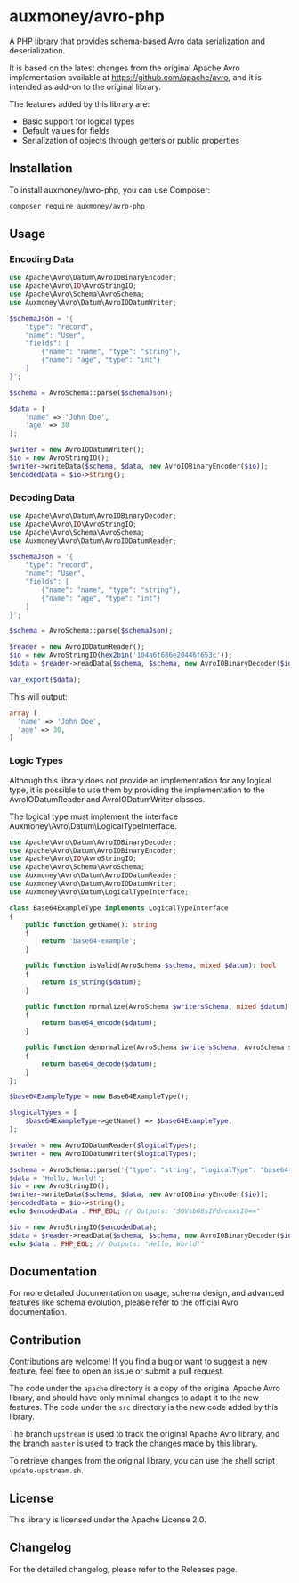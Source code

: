 # auxmoney/avro-php

A PHP library that provides schema-based Avro data serialization and deserialization.

It is based on the latest changes from the original Apache Avro implementation available at https://github.com/apache/avro, and it is intended as add-on to the original library.

The features added by this library are:
- Basic support for logical types
- Default values for fields
- Serialization of objects through getters or public properties

## Installation

To install auxmoney/avro-php, you can use Composer:

```bash
composer require auxmoney/avro-php
```

## Usage

### Encoding Data

```php
use Apache\Avro\Datum\AvroIOBinaryEncoder;
use Apache\Avro\IO\AvroStringIO;
use Apache\Avro\Schema\AvroSchema;
use Auxmoney\Avro\Datum\AvroIODatumWriter;

$schemaJson = '{
    "type": "record",
    "name": "User",
    "fields": [
        {"name": "name", "type": "string"},
        {"name": "age", "type": "int"}
    ]
}';

$schema = AvroSchema::parse($schemaJson);

$data = [
    'name' => 'John Doe',
    'age' => 30
];

$writer = new AvroIODatumWriter();
$io = new AvroStringIO();
$writer->writeData($schema, $data, new AvroIOBinaryEncoder($io));
$encodedData = $io->string();
```

### Decoding Data

```php
use Apache\Avro\Datum\AvroIOBinaryDecoder;
use Apache\Avro\IO\AvroStringIO;
use Apache\Avro\Schema\AvroSchema;
use Auxmoney\Avro\Datum\AvroIODatumReader;

$schemaJson = '{
    "type": "record",
    "name": "User",
    "fields": [
        {"name": "name", "type": "string"},
        {"name": "age", "type": "int"}
    ]
}';

$schema = AvroSchema::parse($schemaJson);

$reader = new AvroIODatumReader();
$io = new AvroStringIO(hex2bin('104a6f686e20446f653c'));
$data = $reader->readData($schema, $schema, new AvroIOBinaryDecoder($io));

var_export($data);
```

This will output:

```php
array (
  'name' => 'John Doe',
  'age' => 30,
)
```

### Logic Types

Although this library does not provide an implementation for any logical type, it is possible to use them by providing the implementation to the AvroIODatumReader and AvroIODatumWriter classes.

The logical type must implement the interface Auxmoney\Avro\Datum\LogicalTypeInterface.

```php
use Apache\Avro\Datum\AvroIOBinaryDecoder;
use Apache\Avro\Datum\AvroIOBinaryEncoder;
use Apache\Avro\IO\AvroStringIO;
use Apache\Avro\Schema\AvroSchema;
use Auxmoney\Avro\Datum\AvroIODatumReader;
use Auxmoney\Avro\Datum\AvroIODatumWriter;
use Auxmoney\Avro\Datum\LogicalTypeInterface;

class Base64ExampleType implements LogicalTypeInterface
{
    public function getName(): string
    {
        return 'base64-example';
    }

    public function isValid(AvroSchema $schema, mixed $datum): bool
    {
        return is_string($datum);
    }

    public function normalize(AvroSchema $writersSchema, mixed $datum): mixed
    {
        return base64_encode($datum);
    }

    public function denormalize(AvroSchema $writersSchema, AvroSchema $readersSchema, mixed $datum): mixed
    {
        return base64_decode($datum);
    }
};

$base64ExampleType = new Base64ExampleType();

$logicalTypes = [
    $base64ExampleType->getName() => $base64ExampleType,
];

$reader = new AvroIODatumReader($logicalTypes);
$writer = new AvroIODatumWriter($logicalTypes);

$schema = AvroSchema::parse('{"type": "string", "logicalType": "base64-example"}');
$data = 'Hello, World!';
$io = new AvroStringIO();
$writer->writeData($schema, $data, new AvroIOBinaryEncoder($io));
$encodedData = $io->string();
echo $encodedData . PHP_EOL; // Outputs: "SGVsbG8sIFdvcmxkIQ=="

$io = new AvroStringIO($encodedData);
$data = $reader->readData($schema, $schema, new AvroIOBinaryDecoder($io));
echo $data . PHP_EOL; // Outputs: "Hello, World!"
```


## Documentation
For more detailed documentation on usage, schema design, and advanced features like schema evolution, please refer to the official Avro documentation.

## Contribution
Contributions are welcome! If you find a bug or want to suggest a new feature, feel free to open an issue or submit a pull request.

The code under the `apache` directory is a copy of the original Apache Avro library, and should have only minimal changes to adapt it to the new features. The code under the `src` directory is the new code added by this library.

The branch `upstream` is used to track the original Apache Avro library, and the branch `master` is used to track the changes made by this library.

To retrieve changes from the original library, you can use the shell script `update-upstream.sh`.

## License
This library is licensed under the Apache License 2.0.

## Changelog
For the detailed changelog, please refer to the Releases page.

